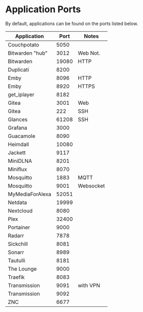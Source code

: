 # Application Ports

By default, applications can be found on the ports listed below.

| Application     | Port   | Notes     |
|-----------------|--------|-----------|
| Couchpotato     | 5050   |           |
| Bitwarden "hub" | 3012   | Web Not.  |
| Bitwarden       | 19080  | HTTP      |
| Duplicati       | 8200   |           |
| Emby            | 8096   | HTTP      |
| Emby            | 8920   | HTTPS     |
| get_iplayer     | 8182   |           |
| Gitea           | 3001   | Web       |
| Gitea           | 222    | SSH       |
| Glances         | 61208  | SSH       |
| Grafana         | 3000   |           |
| Guacamole       | 8090   |           |
| Heimdall        | 10080  |           |
| Jackett         | 9117   |           |
| MiniDLNA        | 8201   |           |
| Miniflux        | 8070   |           |
| Mosquitto       | 1883   | MQTT      |
| Mosquitto       | 9001   | Websocket |
| MyMediaForAlexa | 52051  |           |
| Netdata         | 19999  |           |
| Nextcloud       | 8080   |           |
| Plex            | 32400  |           |
| Portainer       | 9000   |           |
| Radarr          | 7878   |           |
| Sickchill       | 8081   |           |
| Sonarr          | 8989   |           |
| Tautulli        | 8181   |           |
| The Lounge      | 9000   |           |
| Traefik         | 8083   |           |
| Transmission    | 9091   | with VPN  |
| Transmission    | 9092   |           |
| ZNC             | 6677   |           |

